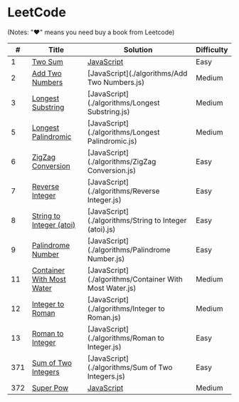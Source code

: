 # LeetCode 

(Notes: "&hearts;" means you need buy a book from Leetcode)

| # | Title | Solution | Difficulty |
|---| ----- | -------- | ---------- |
|1|[Two Sum](https://leetcode.com/problems/two-sum/)| [JavaScript](./algorithms/TwoSum.js)|Easy|
|2|[Add Two Numbers](https://leetcode.com/problems/add-two-numbers/)| [JavaScript](./algorithms/Add Two Numbers.js)|Medium|
|3|[Longest Substring](https://leetcode.com/problems/longest-substring-without-repeating-characters/)| [JavaScript](./algorithms/Longest Substring.js)|Medium|
|5|[Longest Palindromic](https://leetcode.com/problems/longest-palindromic-substring/)| [JavaScript](./algorithms/Longest Palindromic.js)|Medium|
|6|[ZigZag Conversion](https://leetcode.com/problems/zigzag-conversion/)| [JavaScript](./algorithms/ZigZag Conversion.js)|Easy|
|7|[Reverse Integer](https://leetcode.com/problems/reverse-integer/)| [JavaScript](./algorithms/Reverse Integer.js)|Easy|
|8|[String to Integer (atoi)](https://leetcode.com/problems/string-to-integer-atoi/)| [JavaScript](./algorithms/String to Integer (atoi).js)|Easy|
|9|[Palindrome Number](https://leetcode.com/problems/palindrome-number/)| [JavaScript](./algorithms/Palindrome Number.js)|Easy|
|11|[Container With Most Water](https://leetcode.com/problems/container-with-most-water/)| [JavaScript](./algorithms/Container With Most Water.js)|Medium|
|12|[Integer to Roman](https://leetcode.com/problems/integer-to-roman/)| [JavaScript](./algorithms/Integer to Roman.js)|Medium|
|13|[Roman to Integer](https://leetcode.com/problems/roman-to-integer/)| [JavaScript](./algorithms/Roman to Integer.js)|Easy|
|371|[Sum of Two Integers](https://leetcode.com/problems/sum-of-two-integers/)| [JavaScript](./algorithms/Sum of Two Integers.js)|Easy|
|372|[Super Pow](https://leetcode.com/problems/super-pow/)| [JavaScript](./algorithms/SuperPow.js)|Medium|
	